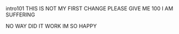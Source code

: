 intro101
THIS IS NOT MY FIRST CHANGE
PLEASE GIVE ME 100
I AM SUFFERING

NO WAY DID IT WORK
IM SO HAPPY